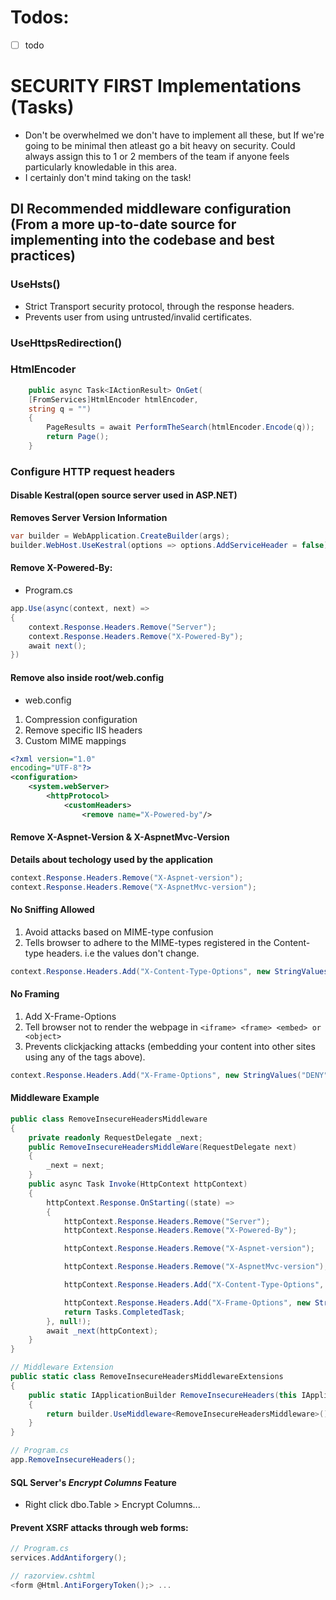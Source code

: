 # Todos:
* [ ] todo



# SECURITY FIRST Implementations (Tasks)
* Don't be overwhelmed we don't have to implement all these, but If we're going to be minimal then atleast go a bit heavy on security. Could always assign this to 1 or 2 members of the team if anyone feels particularly knowledable in this area.
* I certainly don't mind taking on the task!
## DI Recommended middleware configuration (From a more up-to-date source for implementing into the codebase and best practices)

### UseHsts() 
 - Strict Transport security protocol, through the response headers. 
 - Prevents user from using untrusted/invalid certificates.
 ### UseHttpsRedirection()

 ### HtmlEncoder
```C# 
    public async Task<IActionResult> OnGet(
    [FromServices]HtmlEncoder htmlEncoder,
    string q = "")
    {
        PageResults = await PerformTheSearch(htmlEncoder.Encode(q));
        return Page();
    } 
```

### Configure HTTP request headers

#### Disable Kestral(open source server used in ASP.NET)
**Removes Server Version Information** 
```C# 
var builder = WebApplication.CreateBuilder(args);
builder.WebHost.UseKestral(options => options.AddServiceHeader = false);
```
#### Remove X-Powered-By:
* Program.cs
```C# 
app.Use(async(context, next) =>
{
    context.Response.Headers.Remove("Server");
    context.Response.Headers.Remove("X-Powered-By");
    await next();
})
```
#### Remove also inside root/web.config 
* web.config
1. Compression configuration
2. Remove specific IIS headers
3. Custom MIME mappings 
```XML
<?xml version="1.0"
encoding="UTF-8"?>
<configuration>
    <system.webServer>
        <httpProtocol>
            <customHeaders>
                <remove name="X-Powered-by"/>
```
#### Remove X-Aspnet-Version & X-AspnetMvc-Version
**Details about techology used by the application**
```C#
context.Response.Headers.Remove("X-Aspnet-version");
context.Response.Headers.Remove("X-AspnetMvc-version");
```

#### No Sniffing Allowed
1. Avoid attacks based on MIME-type confusion
2. Tells browser to adhere to the MIME-types registered in the Content-type headers. i.e the values don't change.
```C#
context.Response.Headers.Add("X-Content-Type-Options", new StringValues("nosniff"));
```

#### No Framing
1. Add X-Frame-Options
2. Tell browser not to render the webpage in `<iframe> <frame> <embed> or <object>`
3. Prevents clickjacking attacks (embedding your content into other sites using any of the tags above).
```C#
context.Response.Headers.Add("X-Frame-Options", new StringValues("DENY"));
```

#### Middleware Example
```C#
public class RemoveInsecureHeadersMiddleware
{
    private readonly RequestDelegate _next;
    public RemoveInsecureHeadersMiddleWare(RequestDelegate next)
    {
        _next = next;
    }
    public async Task Invoke(HttpContext httpContext)
    {
        httpContext.Response.OnStarting((state) =>
        {
            httpContext.Response.Headers.Remove("Server");
            httpContext.Response.Headers.Remove("X-Powered-By");

            httpContext.Response.Headers.Remove("X-Aspnet-version");

            httpContext.Response.Headers.Remove("X-AspnetMvc-version");

            httpContext.Response.Headers.Add("X-Content-Type-Options", new StringValue("nosniff"));

            httpContext.Response.Headers.Add("X-Frame-Options", new StringValues("DENY"));
            return Tasks.CompletedTask;
        }, null!);
        await _next(httpContext);
    }
}

// Middleware Extension
public static class RemoveInsecureHeadersMiddlewareExtensions
{
    public static IApplicationBuilder RemoveInsecureHeaders(this IApplicationBuilder builser)
    {
        return builder.UseMiddleware<RemoveInsecureHeadersMiddleware>();
    }
}

// Program.cs
app.RemoveInsecureHeaders();
```
#### SQL Server's *Encrypt Columns* Feature
- Right click dbo.Table > Encrypt Columns...

#### Prevent XSRF attacks through web forms:
```C#
// Program.cs
services.AddAntiforgery();

// razorview.cshtml
<form @Html.AntiForgeryToken();> ...
```
